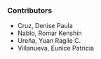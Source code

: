 ### Contributors ###
* Cruz, Denise Paula
* Nablo, Romar Kenshin
* Ureña, Yuan Ragile C.
* Villanueva, Eunice Patricia
